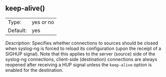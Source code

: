 ---
---
<!-- DISCLAIMER: This file is based on the syslog-ng Open Source Edition documentation https://github.com/balabit/syslog-ng-ose-guides/commit/2f4a52ee61d1ea9ad27cb4f3168b95408fddfdf2 and is used under the terms of The syslog-ng Open Source Edition Documentation License. The file has been modified by Axoflow. -->

## keep-alive()

|          |           |
| -------- | --------- |
| Type:    | yes or no |
| Default: | yes       |

*Description:* Specifies whether connections to sources should be closed when syslog-ng is forced to reload its configuration (upon the receipt of a SIGHUP signal). Note that this applies to the server (source) side of the syslog-ng connections, client-side (destination) connections are always reopened after receiving a HUP signal unless the `keep-alive` option is enabled for the destination.

